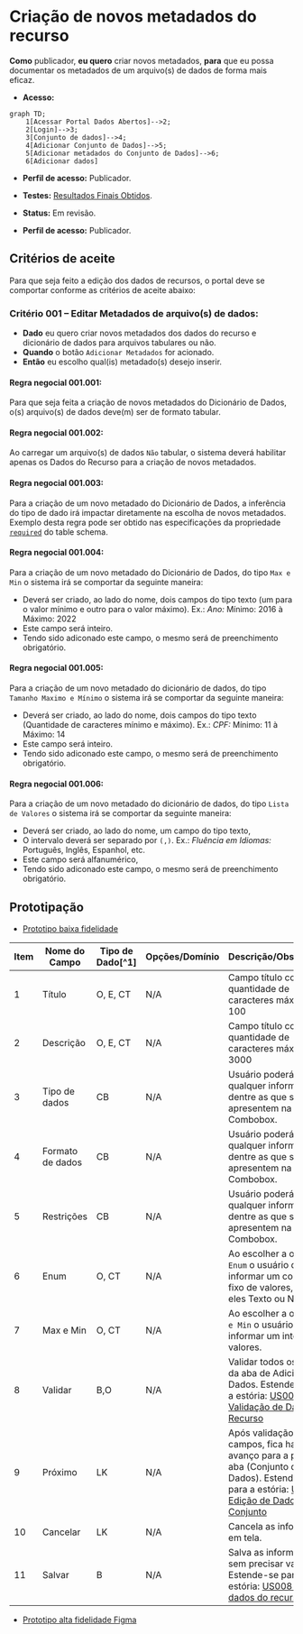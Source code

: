 # Criação de novos metadados do recurso

**Como** publicador, **eu quero**  criar novos metadados, **para** que eu possa documentar os metadados de um arquivo(s) de dados de forma mais eficaz.

- **Acesso:** 

```mermaid
graph TD;
    1[Acessar Portal Dados Abertos]-->2;
    2[Login]-->3;
    3[Conjunto de dados]-->4;
    4[Adicionar Conjunto de Dados]-->5;
    5[Adicionar metadados do Conjunto de Dados]-->6;
    6[Adicionar dados]
```

- **Perfil de acesso:** Publicador. 

- **Testes:** [Resultados Finais Obtidos](../../../testes/sprint_03/04_criacao_de_novos_metadados_do_recurso_casos_de_teste/#testes-realizados-pela-equipe-dcta-em-ambiente-da-cge).

- **Status:** Em revisão.

- **Perfil de acesso:** Publicador. 

## Critérios de aceite
Para que seja feito a edição dos dados de recursos, o portal deve se comportar conforme as critérios de aceite abaixo:

### **Critério 001 – Editar Metadados de arquivo(s) de dados:**
- **Dado** eu quero criar novos metadados dos dados do recurso e dicionário de dados para arquivos tabulares ou não.
- **Quando** o botão `Adicionar Metadados` for acionado.
- **Então** eu escolho qual(is) metadado(s) desejo inserir. 

#### **Regra negocial 001.001**: 
Para que seja feita a criação de novos metadados do Dicionário de Dados, o(s) arquivo(s) de dados deve(m) ser de formato tabular.

#### **Regra negocial 001.002**:
Ao carregar um arquivo(s) de dados `Não` tabular, o sistema deverá habilitar apenas os Dados do Recurso para a criação de novos metadados.

#### **Regra negocial 001.003**:
Para a criação de um novo metadado do Dicionário de Dados, a inferência do tipo de dado irá impactar diretamente na escolha de novos metadados. Exemplo desta regra pode ser obtido nas especificações da propriedade [`required`](https://specs.frictionlessdata.io/table-schema/#constraints) do table schema.

#### **Regra negocial 001.004**:
Para a criação de um novo metadado do Dicionário de Dados, do tipo `Max e Min` o sistema irá se comportar da seguinte maneira: 

- Deverá ser criado, ao lado do nome, dois campos do tipo texto (um para o valor mínimo e outro para o valor máximo). Ex.: *Ano:* Mínimo: 2016 à Máximo: 2022
- Este campo será inteiro.
- Tendo sido adiconado este campo, o mesmo será de preenchimento obrigatório.

#### **Regra negocial 001.005**:
Para a criação de um novo metadado do dicionário de dados, do tipo `Tamanho Maximo e Mínimo` o sistema irá se comportar da seguinte maneira: 

- Deverá ser criado, ao lado do nome, dois campos do tipo texto (Quantidade de caracteres mínimo e  máximo).  Ex.: *CPF:* Mínimo: 11 à Máximo: 14
- Este campo será inteiro.
- Tendo sido adiconado este campo, o mesmo será de preenchimento obrigatório.

#### **Regra negocial 001.006**:
Para a criação de um novo metadado do  dicionário de dados, do tipo `Lista de Valores` o sistema irá se comportar da seguinte maneira: 

- Deverá ser criado, ao lado do nome,  um campo do tipo texto,
- O intervalo deverá ser separado por `(,)`. Ex.: *Fluência em Idiomas:* Português, Inglês, Espanhol, etc.
- Este campo será alfanumérico,
- Tendo sido adiconado este campo, o mesmo será de preenchimento obrigatório.

## Prototipação

- [Prototipo baixa fidelidade](/assets/pdfs/prototipo_telas_ckan.pdf)

| Item |                        Nome do Campo                        | Tipo de Dado[^1] | Opções/Domínio |     Descrição/Observações      |
|------|-------------------------------------------------------------|------------------|----------------|--------------------------------|
|    1 | Título                 | O, E, CT              | N/A        | Campo título com quantidade de caracteres máximo de 100            |
|    2 | Descrição              | O, E, CT              | N/A            | Campo título com quantidade de caracteres máximo de 3000      |
|    3 | Tipo de dados | CB             | N/A            | Usuário poderá escolher qualquer informação dentre as que se apresentem na Combobox. |
|    4 | Formato de dados  | CB              | N/A            | Usuário poderá escolher qualquer informação dentre as que se apresentem na Combobox. |
|    5 | Restrições                         | CB                | N/A            | Usuário poderá escolher qualquer informação dentre as que se apresentem na Combobox.|
|    6 | Enum  | O, CT              | N/A            | Ao escolher a opção `Enum` o usuário deverá informar um conjunto fixo de valores, sendo eles Texto ou Números. |	
|    7 | Max e Min  | O, CT              | N/A            | Ao escolher a opção `Max e Min` o usuário deverá informar um intervalo de valores. |
|    8 |  Validar     | B,O             |  N/A       | Validar todos os campos da aba de Adicionar Dados. Estende-se para a estória: [US005  -Validação de Dados do Recurso](/estorias_de_usuarios/05_validacao_de_dados_do_recurso)
|    9 |   Próximo            |   LK            |      N/A      | Após validação dos campos, fica habilitado o avanço para a próxima aba (Conjunto de Dados). Estende-se para a estória: [US008  -Edição de Dados do Conjunto](/estorias_de_usuarios/06_edicao_de_dados_do_conjunto_do_recurso) |
|    10| Cancelar |     LK         |       N/A      | Cancela as informações em tela. |
|   11 | Salvar  |     B          |       N/A      | Salva as informações sem precisar validar. Estende-se para a estória: [US008  -Salvar dados do recurso](/estorias_de_usuarios/08_salvar_dados_do_recurso) |

- [Prototipo alta fidelidade Figma](https://www.figma.com/proto/X0SZVAiL6Auf6pqssoewnn/SEPLAG-CKAN?node-id=2%3A387&scaling=min-zoom&page-id=2%3A387&starting-point-node-id=217%3A1115) 